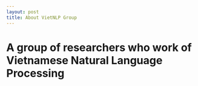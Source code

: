 ```yaml
---
layout: post
title: About VietNLP Group
---
```


# A group of researchers who work of Vietnamese Natural Language Processing
